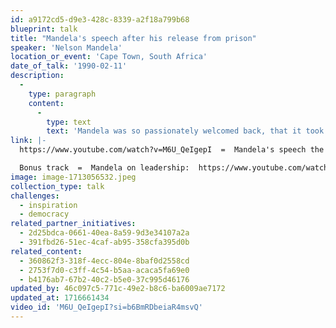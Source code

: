 ```yaml
---
id: a9172cd5-d9e3-428c-8339-a2f18a799b68
blueprint: talk
title: "Mandela's speech after his release from prison"
speaker: 'Nelson Mandela'
location_or_event: 'Cape Town, South Africa'
date_of_talk: '1990-02-11'
description:
  -
    type: paragraph
    content:
      -
        type: text
        text: 'Mandela was so passionately welcomed back, that it took seven minutes before the initial cheering finally subsided...'
link: |-
  https://www.youtube.com/watch?v=M6U_QeIgepI  =  Mandela's speech the day he was released from prison in 1990.

  Bonus track  =  Mandela on leadership:  https://www.youtube.com/watch?v=DGtAu2mKJsE
image: image-1713056532.jpeg
collection_type: talk
challenges:
  - inspiration
  - democracy
related_partner_initiatives:
  - 2d25bdca-0661-40ea-8a59-9d3e34107a2a
  - 391fbd26-51ec-4caf-ab95-358cfa395d0b
related_content:
  - 360862f3-318f-4ecc-804e-8baf0d2558cd
  - 2753f7d0-c3ff-4c54-b5aa-acaca5fa69e0
  - b4176ab7-67b2-40c2-b5e0-37c995d46176
updated_by: 46c097c5-771c-49e2-b8c6-ba6009ae7172
updated_at: 1716661434
video_id: 'M6U_QeIgepI?si=b6BmRDbeiaR4msvQ'
---
```


